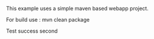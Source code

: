 This example uses a simple maven based webapp project.

For build use : mvn clean package

Test success second

